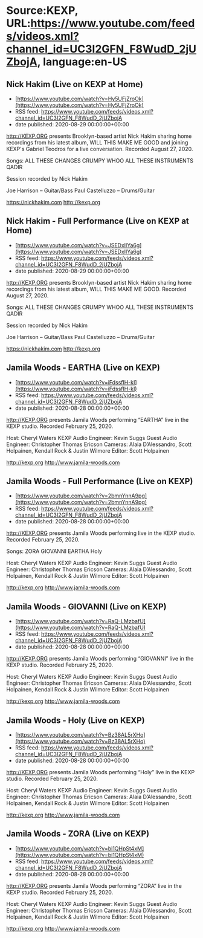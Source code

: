 # Source:KEXP, URL:https://www.youtube.com/feeds/videos.xml?channel_id=UC3I2GFN_F8WudD_2jUZbojA, language:en-US

## Nick Hakim (Live on KEXP at Home)
 - [https://www.youtube.com/watch?v=Hy5UFjZroOk](https://www.youtube.com/watch?v=Hy5UFjZroOk)
 - RSS feed: https://www.youtube.com/feeds/videos.xml?channel_id=UC3I2GFN_F8WudD_2jUZbojA
 - date published: 2020-08-29 00:00:00+00:00

http://KEXP.ORG presents Brooklyn-based artist Nick Hakim sharing home recordings from his latest album, WILL THIS MAKE ME GOOD and joining KEXP's Gabriel Teodros for a live conversation. Recorded August 27, 2020. 

Songs:
ALL THESE CHANGES
CRUMPY
WHOO
ALL THESE INSTRUMENTS
QADIR

Session recorded by Nick Hakim

Joe Harrison – Guitar/Bass
Paul Castelluzzo – Drums/Guitar

https://nickhakim.com
http://kexp.org

## Nick Hakim - Full Performance (Live on KEXP at Home)
 - [https://www.youtube.com/watch?v=JSEDxIlYa6g](https://www.youtube.com/watch?v=JSEDxIlYa6g)
 - RSS feed: https://www.youtube.com/feeds/videos.xml?channel_id=UC3I2GFN_F8WudD_2jUZbojA
 - date published: 2020-08-29 00:00:00+00:00

http://KEXP.ORG presents Brooklyn-based artist Nick Hakim sharing home recordings from his latest album, WILL THIS MAKE ME GOOD. Recorded August 27, 2020. 

Songs:
ALL THESE CHANGES
CRUMPY
WHOO
ALL THESE INSTRUMENTS
QADIR

Session recorded by Nick Hakim

Joe Harrison – Guitar/Bass
Paul Castelluzzo – Drums/Guitar

https://nickhakim.com
http://kexp.org

## Jamila Woods - EARTHA (Live on KEXP)
 - [https://www.youtube.com/watch?v=iFdssflH-kI](https://www.youtube.com/watch?v=iFdssflH-kI)
 - RSS feed: https://www.youtube.com/feeds/videos.xml?channel_id=UC3I2GFN_F8WudD_2jUZbojA
 - date published: 2020-08-28 00:00:00+00:00

http://KEXP.ORG presents Jamila Woods performing “EARTHA” live in the KEXP studio. Recorded February 25, 2020.

Host: Cheryl Waters
KEXP Audio Engineer: Kevin Suggs
Guest Audio Engineer: Christopher Thomas Ericson
Cameras: Alaia D’Alessandro, Scott Holpainen, Kendall Rock & Justin Wilmore
Editor: Scott Holpainen

http://kexp.org
http://www.jamila-woods.com

## Jamila Woods - Full Performance (Live on KEXP)
 - [https://www.youtube.com/watch?v=2bmnYnnA9pg](https://www.youtube.com/watch?v=2bmnYnnA9pg)
 - RSS feed: https://www.youtube.com/feeds/videos.xml?channel_id=UC3I2GFN_F8WudD_2jUZbojA
 - date published: 2020-08-28 00:00:00+00:00

http://KEXP.ORG presents Jamila Woods performing live in the KEXP studio. Recorded February 25, 2020.

Songs:
ZORA
GIOVANNI
EARTHA
Holy

Host: Cheryl Waters
KEXP Audio Engineer: Kevin Suggs
Guest Audio Engineer: Christopher Thomas Ericson
Cameras: Alaia D’Alessandro, Scott Holpainen, Kendall Rock & Justin Wilmore
Editor: Scott Holpainen

http://kexp.org
http://www.jamila-woods.com

## Jamila Woods - GIOVANNI (Live on KEXP)
 - [https://www.youtube.com/watch?v=RaQ-LMzbafU](https://www.youtube.com/watch?v=RaQ-LMzbafU)
 - RSS feed: https://www.youtube.com/feeds/videos.xml?channel_id=UC3I2GFN_F8WudD_2jUZbojA
 - date published: 2020-08-28 00:00:00+00:00

http://KEXP.ORG presents Jamila Woods performing “GIOVANNI” live in the KEXP studio. Recorded February 25, 2020.

Host: Cheryl Waters
KEXP Audio Engineer: Kevin Suggs
Guest Audio Engineer: Christopher Thomas Ericson
Cameras: Alaia D’Alessandro, Scott Holpainen, Kendall Rock & Justin Wilmore
Editor: Scott Holpainen

http://kexp.org
http://www.jamila-woods.com

## Jamila Woods - Holy (Live on KEXP)
 - [https://www.youtube.com/watch?v=Bz38AL5rXHo](https://www.youtube.com/watch?v=Bz38AL5rXHo)
 - RSS feed: https://www.youtube.com/feeds/videos.xml?channel_id=UC3I2GFN_F8WudD_2jUZbojA
 - date published: 2020-08-28 00:00:00+00:00

http://KEXP.ORG presents Jamila Woods performing “Holy” live in the KEXP studio. Recorded February 25, 2020.

Host: Cheryl Waters
KEXP Audio Engineer: Kevin Suggs
Guest Audio Engineer: Christopher Thomas Ericson
Cameras: Alaia D’Alessandro, Scott Holpainen, Kendall Rock & Justin Wilmore
Editor: Scott Holpainen

http://kexp.org
http://www.jamila-woods.com

## Jamila Woods - ZORA (Live on KEXP)
 - [https://www.youtube.com/watch?v=bi1QHpSt4xM](https://www.youtube.com/watch?v=bi1QHpSt4xM)
 - RSS feed: https://www.youtube.com/feeds/videos.xml?channel_id=UC3I2GFN_F8WudD_2jUZbojA
 - date published: 2020-08-28 00:00:00+00:00

http://KEXP.ORG presents Jamila Woods performing “ZORA” live in the KEXP studio. Recorded February 25, 2020.

Host: Cheryl Waters
KEXP Audio Engineer: Kevin Suggs
Guest Audio Engineer: Christopher Thomas Ericson
Cameras: Alaia D’Alessandro, Scott Holpainen, Kendall Rock & Justin Wilmore
Editor: Scott Holpainen

http://kexp.org
http://www.jamila-woods.com

